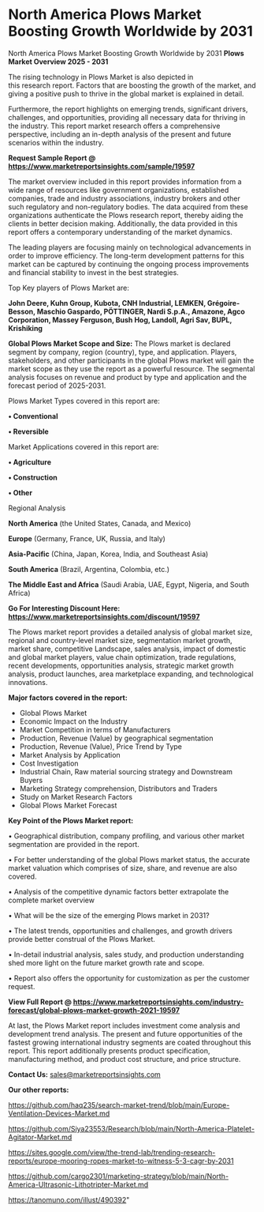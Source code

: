 # North America Plows Market Boosting Growth Worldwide by 2031
North America Plows Market Boosting Growth Worldwide by 2031
<Strong> Plows Market Overview 2025 - 2031</strong>

The rising technology in Plows Market is also depicted in this research report. Factors that are boosting the growth of the market, and giving a positive push to thrive in the global market is explained in detail.

Furthermore, the report highlights on emerging trends, significant drivers, challenges, and opportunities, providing all necessary data for thriving in the industry. This report market research offers a comprehensive perspective, including an in-depth analysis of the present and future scenarios within the industry.

<strong>Request Sample Report @ <a href=https://www.marketreportsinsights.com/sample/19597>https://www.marketreportsinsights.com/sample/19597</a></strong>

The market overview included in this report provides information from a wide range of resources like government organizations, established companies, trade and industry associations, industry brokers and other such regulatory and non-regulatory bodies. The data acquired from these organizations authenticate the Plows research report, thereby aiding the clients in better decision making. Additionally, the data provided in this report offers a contemporary understanding of the market dynamics.

The leading players are focusing mainly on technological advancements in order to improve efficiency. The long-term development patterns for this market can be captured by continuing the ongoing process improvements and financial stability to invest in the best strategies.

Top Key players of Plows Market are:

<strong>John Deere, Kuhn Group, Kubota, CNH Industrial, LEMKEN, Grégoire-Besson, Maschio Gaspardo, PÖTTINGER, Nardi S.p.A., Amazone, Agco Corporation, Massey Ferguson, Bush Hog, Landoll, Agri Sav, BUPL, Krishiking</strong>

<strong><b>Global Plows Market Scope and Size:</b></strong>
The Plows market is declared segment by company, region (country), type, and application. Players, stakeholders, and other participants in the global Plows market will gain the market scope as they use the report as a powerful resource. The segmental analysis focuses on revenue and product by type and application and the forecast period of 2025-2031.

Plows Market Types covered in this report are:

<strong>• Conventional

• Reversible</strong>

Market Applications covered in this report are:

<strong>• Agriculture

• Construction

• Other</strong> 

Regional Analysis

<strong>North America</strong> (the United States, Canada, and Mexico)

<strong>Europe</strong> (Germany, France, UK, Russia, and Italy)

<strong>Asia-Pacific</strong> (China, Japan, Korea, India, and Southeast Asia)

<strong>South America</strong> (Brazil, Argentina, Colombia, etc.)

<strong>The Middle East and Africa</strong> (Saudi Arabia, UAE, Egypt, Nigeria, and South Africa)

<strong>Go For Interesting Discount Here: <a href=https://www.marketreportsinsights.com/discount/19597>https://www.marketreportsinsights.com/discount/19597</a></strong>

The Plows market report provides a detailed analysis of global market size, regional and country-level market size, segmentation market growth, market share, competitive Landscape, sales analysis, impact of domestic and global market players, value chain optimization, trade regulations, recent developments, opportunities analysis, strategic market growth analysis, product launches, area marketplace expanding, and technological innovations.

<strong><b>Major factors covered in the report:</b></strong>
<ul>
  <li>Global Plows Market </li>
  <li>Economic Impact on the Industry</li>
  <li>Market Competition in terms of Manufacturers</li>
  <li>Production, Revenue (Value) by geographical segmentation</li>
  <li>Production, Revenue (Value), Price Trend by Type</li>
  <li>Market Analysis by Application</li>
  <li>Cost Investigation</li>
  <li>Industrial Chain, Raw material sourcing strategy and Downstream Buyers</li>
  <li>Marketing Strategy comprehension, Distributors and Traders</li>
  <li>Study on Market Research Factors</li>
  <li>Global Plows Market Forecast</li>
</ul>

<strong><b>Key Point of the Plows Market report:</b></strong>

• Geographical distribution, company profiling, and various other market segmentation are provided in the report.

• For better understanding of the global Plows market status, the accurate market valuation which comprises of size, share, and revenue are also covered.

• Analysis of the competitive dynamic factors better extrapolate the complete market overview

• What will be the size of the emerging Plows market in 2031?

• The latest trends, opportunities and challenges, and growth drivers provide better construal of the Plows Market.

• In-detail industrial analysis, sales study, and production understanding shed more light on the future market growth rate and scope.

• Report also offers the opportunity for customization as per the customer request.

<strong><b>View Full Report @ <a href=https://www.marketreportsinsights.com/industry-forecast/global-plows-market-growth-2021-19597>https://www.marketreportsinsights.com/industry-forecast/global-plows-market-growth-2021-19597</a></b></strong>


At last, the Plows Market report includes investment come analysis and development trend analysis. The present and future opportunities of the fastest growing international industry segments are coated throughout this report. This report additionally presents product specification, manufacturing method, and product cost structure, and price structure.

<strong>Contact Us:</strong>
sales@marketreportsinsights.com

<strong>Our other reports:</strong>

<a href=https://github.com/haq235/search-market-trend/blob/main/Europe-Ventilation-Devices-Market.md>https://github.com/haq235/search-market-trend/blob/main/Europe-Ventilation-Devices-Market.md</a>

<a href=https://github.com/Siya23553/Research/blob/main/North-America-Platelet-Agitator-Market.md>https://github.com/Siya23553/Research/blob/main/North-America-Platelet-Agitator-Market.md</a>

<a href=https://sites.google.com/view/the-trend-lab/trending-research-reports/europe-mooring-ropes-market-to-witness-5-3-cagr-by-2031>https://sites.google.com/view/the-trend-lab/trending-research-reports/europe-mooring-ropes-market-to-witness-5-3-cagr-by-2031</a>

<a href=https://github.com/cargo2301/marketing-strategy/blob/main/North-America-Ultrasonic-Lithotripter-Market.md>https://github.com/cargo2301/marketing-strategy/blob/main/North-America-Ultrasonic-Lithotripter-Market.md</a>

<a href=https://tanomuno.com/illust/490392>https://tanomuno.com/illust/490392</a>"
